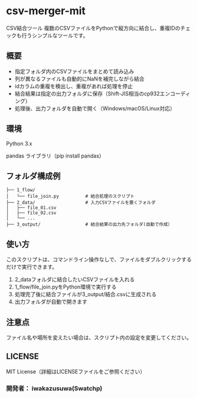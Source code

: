 # csv-merger-mit
CSV結合ツール
複数のCSVファイルをPythonで縦方向に結合し、重複IDのチェックも行うシンプルなツールです。

## 概要
- 指定フォルダ内のCSVファイルをまとめて読み込み
- 列が異なるファイルも自動的にNaNを補完しながら結合
- idカラムの重複を検出し、重複があれば処理を停止
- 結合結果は指定の出力フォルダに保存（Shift-JIS相当のcp932エンコーディング）
- 処理後、出力フォルダを自動で開く（Windows/macOS/Linux対応）

## 環境
Python 3.x

pandas ライブラリ（pip install pandas）

## フォルダ構成例
```
├── 1_flow/
│   └── file_join.py          # 結合処理のスクリプト
├── 2_data/                   # 入力CSVファイルを置くフォルダ
│   ├── file_01.csv           
│   ├── file_02.csv           
│   └── ...
├── 3_output/                 # 結合結果の出力先フォルダ(自動で作成）
```


## 使い方
このスクリプトは、コマンドライン操作なしで、ファイルをダブルクリックするだけで実行できます。

1. 2_dataフォルダに結合したいCSVファイルを入れる
1. 1_flow/file_join.pyをPython環境で実行する
1. 処理完了後に結合ファイルが3_output/結合.csvに生成される
1. 出力フォルダが自動で開きます

## 注意点
ファイル名や場所を変えたい場合は、スクリプト内の設定を変更してください。

## LICENSE
MIT License（詳細はLICENSEファイルをご参照ください）

### 開発者： iwakazusuwa(Swatchp)
